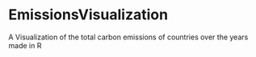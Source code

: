 # EmissionsVisualization
A Visualization of the total carbon emissions of countries over the years made in R
